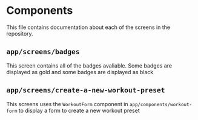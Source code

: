 # Components

This file contains documentation about each of the screens in the repository.

## `app/screens/badges`
This screen contains all of the badges avaliable. Some badges are displayed as gold and some badges are displayed as black

## `app/screens/create-a-new-workout-preset`
This screens uses the `WorkoutForm` component in `app/components/workout-form` to display a form to create a new workout preset